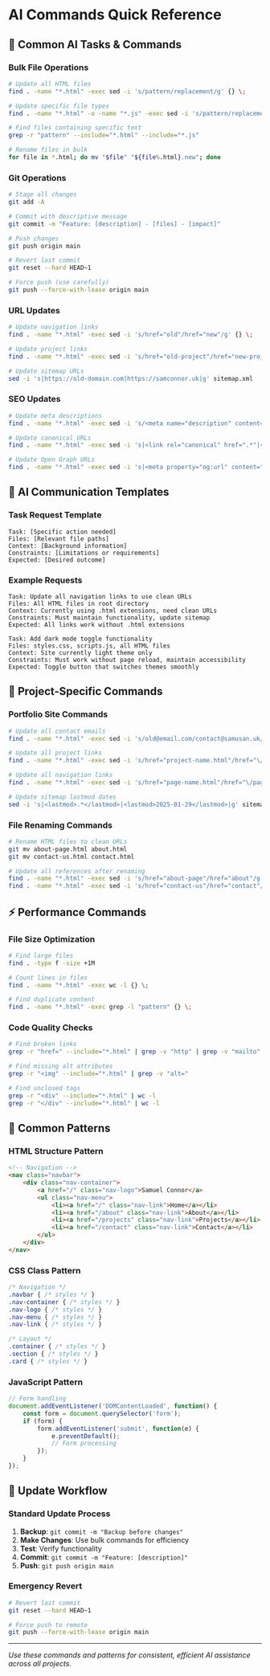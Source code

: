 # AI Commands Quick Reference

## 🚀 **Common AI Tasks & Commands**

### **Bulk File Operations**
```bash
# Update all HTML files
find . -name "*.html" -exec sed -i 's/pattern/replacement/g' {} \;

# Update specific file types
find . -name "*.html" -o -name "*.js" -exec sed -i 's/pattern/replacement/g' {} \;

# Find files containing specific text
grep -r "pattern" --include="*.html" --include="*.js"

# Rename files in bulk
for file in *.html; do mv "$file" "${file%.html}.new"; done
```

### **Git Operations**
```bash
# Stage all changes
git add -A

# Commit with descriptive message
git commit -m "Feature: [description] - [files] - [impact]"

# Push changes
git push origin main

# Revert last commit
git reset --hard HEAD~1

# Force push (use carefully)
git push --force-with-lease origin main
```

### **URL Updates**
```bash
# Update navigation links
find . -name "*.html" -exec sed -i 's/href="old"/href="new"/g' {} \;

# Update project links
find . -name "*.html" -exec sed -i 's/href="old-project"/href="new-project"/g' {} \;

# Update sitemap URLs
sed -i 's|https://old-domain.com|https://samconnor.uk|g' sitemap.xml
```

### **SEO Updates**
```bash
# Update meta descriptions
find . -name "*.html" -exec sed -i 's/<meta name="description" content=".*"/<meta name="description" content="New description"/g' {} \;

# Update canonical URLs
find . -name "*.html" -exec sed -i 's|<link rel="canonical" href=".*"|<link rel="canonical" href="https://samconnor.uk/page"|g' {} \;

# Update Open Graph URLs
find . -name "*.html" -exec sed -i 's|<meta property="og:url" content=".*"|<meta property="og:url" content="https://samconnor.uk/page"|g' {} \;
```

## 📝 **AI Communication Templates**

### **Task Request Template**
```
Task: [Specific action needed]
Files: [Relevant file paths]
Context: [Background information]
Constraints: [Limitations or requirements]
Expected: [Desired outcome]
```

### **Example Requests**
```
Task: Update all navigation links to use clean URLs
Files: All HTML files in root directory
Context: Currently using .html extensions, need clean URLs
Constraints: Must maintain functionality, update sitemap
Expected: All links work without .html extensions
```

```
Task: Add dark mode toggle functionality
Files: styles.css, scripts.js, all HTML files
Context: Site currently light theme only
Constraints: Must work without page reload, maintain accessibility
Expected: Toggle button that switches themes smoothly
```

## 🔧 **Project-Specific Commands**

### **Portfolio Site Commands**
```bash
# Update all contact emails
find . -name "*.html" -exec sed -i 's/old@email.com/contact@samusan.uk/g' {} \;

# Update all project links
find . -name "*.html" -exec sed -i 's/href="project-name.html"/href="\/project-name"/g' {} \;

# Update all navigation links
find . -name "*.html" -exec sed -i 's/href="page-name.html"/href="\/page-name"/g' {} \;

# Update sitemap lastmod dates
sed -i 's|<lastmod>.*</lastmod>|<lastmod>2025-01-29</lastmod>|g' sitemap.xml
```

### **File Renaming Commands**
```bash
# Rename HTML files to clean URLs
git mv about-page.html about.html
git mv contact-us.html contact.html

# Update all references after renaming
find . -name "*.html" -exec sed -i 's/href="about-page"/href="about"/g' {} \;
find . -name "*.html" -exec sed -i 's/href="contact-us"/href="contact"/g' {} \;
```

## ⚡ **Performance Commands**

### **File Size Optimization**
```bash
# Find large files
find . -type f -size +1M

# Count lines in files
find . -name "*.html" -exec wc -l {} \;

# Find duplicate content
find . -name "*.html" -exec grep -l "pattern" {} \;
```

### **Code Quality Checks**
```bash
# Find broken links
grep -r "href=" --include="*.html" | grep -v "http" | grep -v "mailto"

# Find missing alt attributes
grep -r "<img" --include="*.html" | grep -v "alt="

# Find unclosed tags
grep -r "<div" --include="*.html" | wc -l
grep -r "</div" --include="*.html" | wc -l
```

## 🎯 **Common Patterns**

### **HTML Structure Pattern**
```html
<!-- Navigation -->
<nav class="navbar">
    <div class="nav-container">
        <a href="/" class="nav-logo">Samuel Connor</a>
        <ul class="nav-menu">
            <li><a href="/" class="nav-link">Home</a></li>
            <li><a href="/about" class="nav-link">About</a></li>
            <li><a href="/projects" class="nav-link">Projects</a></li>
            <li><a href="/contact" class="nav-link">Contact</a></li>
        </ul>
    </div>
</nav>
```

### **CSS Class Pattern**
```css
/* Navigation */
.navbar { /* styles */ }
.nav-container { /* styles */ }
.nav-logo { /* styles */ }
.nav-menu { /* styles */ }
.nav-link { /* styles */ }

/* Layout */
.container { /* styles */ }
.section { /* styles */ }
.card { /* styles */ }
```

### **JavaScript Pattern**
```javascript
// Form handling
document.addEventListener('DOMContentLoaded', function() {
    const form = document.querySelector('form');
    if (form) {
        form.addEventListener('submit', function(e) {
            e.preventDefault();
            // Form processing
        });
    }
});
```

## 🔄 **Update Workflow**

### **Standard Update Process**
1. **Backup**: `git commit -m "Backup before changes"`
2. **Make Changes**: Use bulk commands for efficiency
3. **Test**: Verify functionality
4. **Commit**: `git commit -m "Feature: [description]"`
5. **Push**: `git push origin main`

### **Emergency Revert**
```bash
# Revert last commit
git reset --hard HEAD~1

# Force push to remote
git push --force-with-lease origin main
```

---

*Use these commands and patterns for consistent, efficient AI assistance across all projects.* 